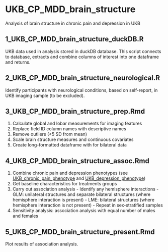 # UKB_CP_MDD_brain_structure
Analysis of brain structure in chronic pain and depression in UKB


## 1_UKB_CP_MDD_brain_structure_duckDB.R

UKB data used in analysis stored in duckDB database. This script connects to database, extracts and combine columns of interest into one dataframe and returns.

## 2_UKB_CP_MDD_brain_structure_neurological.R

Identify participants with neurological conditions, based on self-report, in UKB imaging sample (to be excluded).

## 3_UKB_CP_MDD_brain_structure_prep.Rmd

1. Calculate global and lobar measurements for imaging features
2. Replace field ID column names with descriptive names
3. Remove outliers (<5 SD from mean)
4. Scale brain structure measures and continuous covariates
5. Create long-formatted dataframe with for bilateral data

## 4_UKB_CP_MDD_brain_structure_assoc.Rmd

1. Combine chronic pain and depression phenotypes (see [UKB_chronic_pain_phenotype](https://github.com/hannahcasey/UKB_chronic_pain_phenotype) and [UKB_depression_phenotype](https://github.com/hannahcasey/UKB_depression_phenotype))
2. Get baseline characteristics for treatments groups
3. Carry out association analysis
       - Identify any hemisphere interactions
       - GLM: unilateral structures and separate bilateral structures (where hemisphere interaction is present)
       - LME: bilateral structures (where hemisphere interaction is not present)
       - Repeat in sex-stratified samples
4. Sensitivity analysis: association analysis with equal number of males and females

## 5_UKB_CP_MDD_brain_structure_present.Rmd

Plot results of association analysis.

